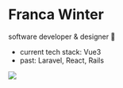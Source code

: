 # Franca Winter 

software developer & designer 👋

- current tech stack: Vue3
- past: Laravel, React, Rails

<img src="https://github-readme-stats.vercel.app/api/top-langs?username=francawinter&layout=compact"/>
